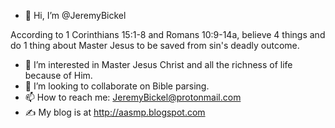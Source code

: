- 👋 Hi, I’m @JeremyBickel

According to 1 Corinthians 15:1-8 and Romans 10:9-14a, believe 4 things and do 1 thing about Master Jesus to be saved from sin's deadly outcome.

- 👀 I’m interested in Master Jesus Christ and all the richness of life because of Him.
- 💞️ I’m looking to collaborate on Bible parsing.
- 📫 How to reach me: JeremyBickel@protonmail.com
- ✍️ My blog is at http://aasmp.blogspot.com
<!---
JeremyBickel/JeremyBickel is a ✨ special ✨ repository because its `README.md` (this file) appears on your GitHub profile.
You can click the Preview link to take a look at your changes.
--->
